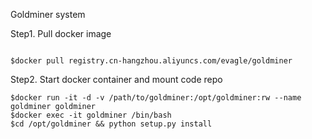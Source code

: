 Goldminer system

Step1. Pull docker image

```

$docker pull registry.cn-hangzhou.aliyuncs.com/evagle/goldminer

```
Step2. Start docker container and mount code repo

```
$docker run -it -d -v /path/to/goldminer:/opt/goldminer:rw --name goldminer goldminer
$docker exec -it goldminer /bin/bash
$cd /opt/goldminer && python setup.py install
```